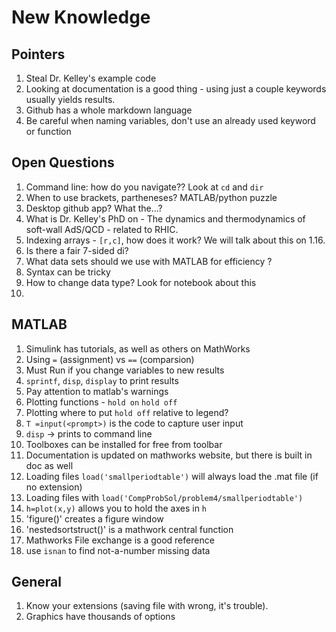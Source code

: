 # New Knowledge

## Pointers
1. Steal Dr. Kelley's example code
1. Looking at documentation is a good thing - using just a couple keywords usually yields results.
1. Github has a whole markdown language
1. Be careful when naming variables, don't use an already used keyword or function

## Open Questions

1. Command line: how do you navigate?? Look at `cd` and `dir`
1. When to use brackets, partheneses? MATLAB/python puzzle
3. Desktop github app? What the...?
1. What is Dr. Kelley's PhD on  - The dynamics and thermodynamics of soft-wall AdS/QCD - related to RHIC.
5. Indexing arrays - `[r,c]`, how does it work? We will talk about this on 1.16.
1. Is there a fair 7-sided di?
1. What data sets should we use with MATLAB for efficiency ?
1. Syntax can be tricky
1. How to change data type? Look for notebook about this
1.

## MATLAB 
1. Simulink has tutorials, as well as others on MathWorks
1. Using `=` (assignment) vs `==` (comparsion)
1. Must Run if you change variables to new results
1. `sprintf`, `disp`, `display` to print results
1. Pay attention to matlab's warnings
1. Plotting functions - `hold on` `hold off`
1. Plotting where to put `hold off` relative to legend?
1. `T =input(<prompt>)` is the code to capture user input
1. `disp` -> prints to command line
1. Toolboxes can be installed for free from toolbar
1. Documentation is updated on mathworks website, but there is built in doc as well
1. Loading files `load('smallperiodtable')` will always load the .mat file (if no extension)
1. Loading files with `load('CompProbSol/problem4/smallperiodtable')`
1. `h=plot(x,y)` allows you to hold the axes in `h`
1. 'figure()' creates a figure window
1. 'nestedsortstruct()' is a mathwork central function
1. Mathworks File exchange is a good reference
1. use `isnan` to find not-a-number missing data
## General
1. Know your extensions (saving file with wrong, it's trouble).
1. Graphics have thousands of options

